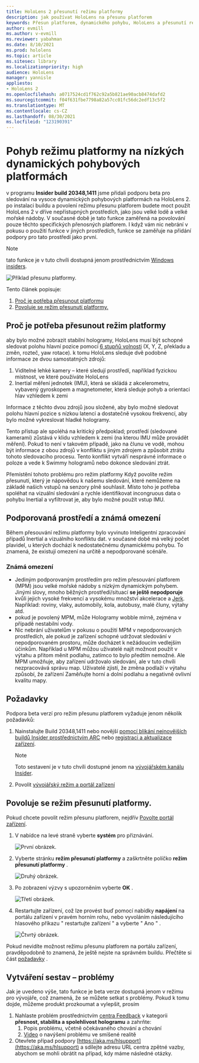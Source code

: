 ```yaml
---
title: HoloLens 2 přesunutí režimu platformy
description: jak používat HoloLens na přesunu platforem
keywords: Přesun platforem, dynamického pohybu, HoloLens a přesunutí režimu platformy
author: evmill
ms.author: v-evmill
ms.reviewer: yabahman
ms.date: 8/10/2021
ms.prod: hololens
ms.topic: article
ms.sitesec: library
ms.localizationpriority: high
audience: HoloLens
manager: yannisle
appliesto:
- HoloLens 2
ms.openlocfilehash: a0717524cd1f762c92a5b821ae90acb8474dafd2
ms.sourcegitcommit: f04f631fbe7798a82a57cc01fc56dc2edf13c5f2
ms.translationtype: MT
ms.contentlocale: cs-CZ
ms.lasthandoff: 08/30/2021
ms.locfileid: "123190391"
---
```

# <a name="moving-platform-mode-on-low-dynamic-motion-moving-platforms"></a>Pohyb režimu platformy na nízkých dynamických pohybových platformách

v programu **Insider build 20348,1411** jsme přidali podporu beta pro sledování na vysoce dynamických pohybových platformách na HoloLens 2. po instalaci buildu a povolení režimu přesunu platforem budete moct použít HoloLens 2 v dříve nepřístupných prostředích, jako jsou velké lodě a velké mořské nádoby. V současné době je tato funkce zaměřená na povolování pouze těchto specifických přenosných platforem. I když vám nic nebrání v pokusu o použití funkce v jiných prostředích, funkce se zaměřuje na přidání podpory pro tato prostředí jako první.

> [!NOTE]
> tato funkce je v tuto chvíli dostupná jenom prostřednictvím [Windows insiders](hololens-insider.md).

![Příklad přesunu platformy.](./images/mpm-compare.gif)

Tento článek popisuje:

1. [Proč je potřeba přesunout platformu](#why-moving-platform-mode-is-necessary)
1. [Povoluje se režim přesunutí platformy.](#enabling-moving-platform-mode)

## <a name="why-moving-platform-mode-is-necessary"></a>Proč je potřeba přesunout režim platformy

aby bylo možné zobrazit stabilní hologramy, HoloLens musí být schopné sledovat polohu hlavní pozice pomocí [6 stupňů volnosti](https://en.wikipedia.org/wiki/Six_degrees_of_freedom) (X, Y, Z, překladu a změn, rozteč, yaw rotace). k tomu HoloLens sleduje dvě podobné informace ze dvou samostatných zdrojů:

1. Viditelné lehké kamery – které sledují prostředí, například fyzickou místnost, ve které používáte HoloLens
1. Inertial měření jednotek (IMU), která se skládá z akcelerometru, vybavený gyroskopem a magnetometer, která sleduje pohyb a orientaci hlav vzhledem k zemi

Informace z těchto dvou zdrojů jsou složené, aby bylo možné sledovat polohu hlavní pozice s nízkou latencí a dostatečně vysokou frekvencí, aby bylo možné vykreslovat hladké hologramy.

Tento přístup ale spoléhá na kritický předpoklad; prostředí (sledované kamerami) zůstává v klidu vzhledem k zemi (na kterou IMU může provádět měření). Pokud to není v takovém případě, jako na člunu ve vodě, mohou být informace z obou zdrojů v konfliktu s jiným zdrojem a způsobit ztrátu tohoto sledovacího procesu. Tento konflikt vytváří nesprávné informace o poloze a vede k Swimmy hologramů nebo dokonce sledování ztrát.

Přemístění tohoto problému pro režim platformy Když povolíte režim přesunutí, který je nápovědou k našemu sledování, které nemůžeme na základě našich vstupů na senzory plně souhlasit. Místo toho je potřeba spoléhat na vizuální sledování a rychle identifikovat incongruous data o pohybu Inertial a vyfiltrovat je, aby bylo možné použít vstup IMU.

## <a name="supported-environments-and-known-limitations"></a>Podporovaná prostředí a známá omezení

Během přesouvání režimu platformy bylo vyvinuto Inteligentní zpracování případů Inertial a vizuálního konfliktu dat. v současné době má velký počet plavidel, u kterých dochází k nedostatečnému dynamickému pohybu. To znamená, že existují omezení na určitě a nepodporované scénáře.

### <a name="known-limitations"></a>Známá omezení

- Jediným podporovaným prostředím pro režim přesouvání platforem (MPM) jsou velké mořské nádoby s nízkým dynamickým pohybem. Jinými slovy, mnoho běžných prostředí/situací **se ještě nepodporuje** kvůli jejich vysoké frekvencí a vysokému množství akcelerace a [Jerk](https://en.wikipedia.org/wiki/Jerk_(physics)). Například: roviny, vlaky, automobily, kola, autobusy, malé čluny, výtahy atd.
- pokud je povolený MPM, může Hologramy wobble mírně, zejména v případě nestabilní vody.
- Nic nebrání uživatelům v pokusu o použití MPM v nepodporovaných prostředích, ale pokud je zařízení schopné udržovat sledování v nepodporovaném prostoru, může docházet k nežádoucím vedlejším účinkům. Například u MPM můžou uživatelé najít možnost použít v výtahu a přitom měnit podlahu, zatímco to bylo předtím nemožné. Ale MPM umožňuje, aby zařízení udržovalo sledování, ale v tuto chvíli nezpracovává správu map. Uživatelé zjistí, že změna podlaží v výtahu způsobí, že zařízení Zaměňujte horní a dolní podlahu a negativně ovlivní kvalitu mapy.

## <a name="prerequisites"></a>Požadavky

Podpora beta verzí pro režim přesunu platforem vyžaduje jenom několik požadavků:

1. Nainstalujte Build 20348,1411 nebo novější [pomocí blikání nejnovějších buildů Insider prostřednictvím ARC](hololens-insider.md#ffu-download-and-flash-directions) nebo [registraci a aktualizace zařízení](hololens-insider.md#start-receiving-insider-builds).

   > [!NOTE]
   > Toto sestavení je v tuto chvíli dostupné jenom na [vývojářském kanálu Insider](hololens-insider.md#start-receiving-insider-builds).

2. Povolit [vývojářský režim a portál zařízení](/mixed-reality/develop/platform-capabilities-and-apis/using-the-windows-device-portal)

## <a name="enabling-moving-platform-mode"></a>Povoluje se režim přesunutí platformy.

Pokud chcete povolit režim přesunu platforem, nejdřív [Povolte portál zařízení](/windows/mixed-reality/develop/platform-capabilities-and-apis/using-the-windows-device-portal).

1. V nabídce na levé straně vyberte **systém** pro přiznávání.

   ![První obrázek.](.\images\moving-platform-1w.png)

2. Vyberte stránku **režim přesunutí platformy** a zaškrtněte políčko **režim přesunutí platformy** .

    ![Druhý obrázek.](.\images\moving-platform-2z.png)

3. Po zobrazení výzvy s upozorněním vyberte **OK** .

   ![Třetí obrázek.](.\images\moving-platform-3w.png)

4. Restartujte zařízení, což lze provést buď pomocí nabídky **napájení** na portálu zařízení v pravém horním rohu, nebo vyvoláním následujícího hlasového příkazu &quot; restartujte zařízení &quot; a vyberte &quot; Ano &quot; .

   ![Čtvrtý obrázek.](.\images\moving-platform-4z.png)

Pokud nevidíte možnost režimu přesunu platforem na portálu zařízení, pravděpodobně to znamená, že ještě nejste na správném buildu. Přečtěte si část [požadavky](#prerequisites) .

## <a name="reporting-issues"></a>Vytváření sestav – problémy

Jak je uvedeno výše, tato funkce je beta verze dostupná jenom v režimu pro vývojáře, což znamená, že se můžete setkat s problémy. Pokud k tomu dojde, můžeme produkt prozkoumat a vylepšit, prosím

1. Nahlaste problém prostřednictvím [centra Feedback](hololens-feedback.md) v kategorii **přesnost, stabilita a spolehlivost hologramu** a zahrňte:
    1. Popis problému, včetně očekávaného chování a chování
    1. [Video](holographic-photos-and-videos.md#capture-a-mixed-reality-video) o navýšení problému ve smíšené realitě
2.  Otevřete případ podpory [https://aka.ms/hlsupport](https://aka.ms/hlsupport) a sdílejte adresu URL centra zpětné vazby, abychom se mohli obrátit na případ, kdy máme následné otázky.